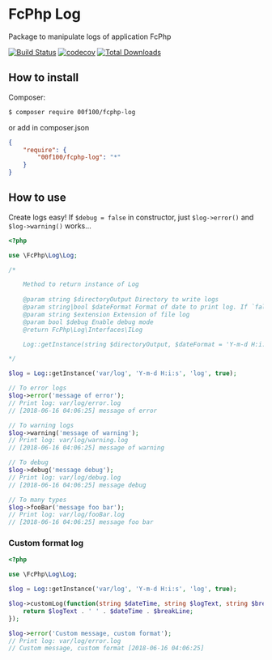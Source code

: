 # FcPhp Log

Package to manipulate logs of application FcPhp

[![Build Status](https://travis-ci.org/00F100/fcphp-log.svg?branch=master)](https://travis-ci.org/00F100/fcphp-log) [![codecov](https://codecov.io/gh/00F100/fcphp-log/branch/master/graph/badge.svg)](https://codecov.io/gh/00F100/fcphp-log) [![Total Downloads](https://poser.pugx.org/00F100/fcphp-log/downloads)](https://packagist.org/packages/00F100/fcphp-log)

## How to install

Composer:

```sh
$ composer require 00f100/fcphp-log
```

or add in composer.json

```json
{
	"require": {
		"00f100/fcphp-log": "*"
	}
}
```

## How to use

Create logs easy! If `$debug = false` in constructor, just `$log->error()` and `$log->warning()` works...

```php
<?php

use \FcPhp\Log\Log;

/*

	Method to return instance of Log
	
	@param string $directoryOutput Directory to write logs
	@param string|bool $dateFormat Format of date to print log. If `false` not print date
	@param string $extension Extension of file log
	@param bool $debug Enable debug mode
	@return FcPhp\Log\Interfaces\ILog

	Log::getInstance(string $directoryOutput, $dateFormat = 'Y-m-d H:i:s', string $extension = 'log', bool $debug = false) :ILog

*/

$log = Log::getInstance('var/log', 'Y-m-d H:i:s', 'log', true);

// To error logs
$log->error('message of error');
// Print log: var/log/error.log
// [2018-06-16 04:06:25] message of error

// To warning logs
$log->warning('message of warning');
// Print log: var/log/warning.log
// [2018-06-16 04:06:25] message of warning

// To debug
$log->debug('message debug');
// Print log: var/log/debug.log
// [2018-06-16 04:06:25] message debug

// To many types
$log->fooBar('message foo bar');
// Print log: var/log/fooBar.log
// [2018-06-16 04:06:25] message foo bar

```

### Custom format log

```php
<?php

use \FcPhp\Log\Log;

$log = Log::getInstance('var/log', 'Y-m-d H:i:s', 'log', true);

$log->customLog(function(string $dateTime, string $logText, string $breakLine) {
	return $logText . ' ' . $dateTime . $breakLine;
});

$log->error('Custom message, custom format');
// Print log: var/log/error.log
// Custom message, custom format [2018-06-16 04:06:25]

```